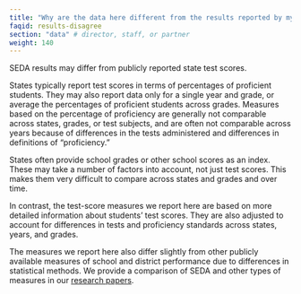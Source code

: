 ```yaml
---
title: "Why are the data here different from the results reported by my state?"
faqid: results-disagree
section: "data" # director, staff, or partner
weight: 140
---
```

SEDA results may differ from publicly reported state test scores. 

States typically report test scores in terms of percentages of proficient students. They may also report data only for a single year and grade, or average the percentages of proficient students across grades. Measures based on the percentage of proficiency are generally not comparable across states, grades, or test subjects, and are often not comparable across years because of differences in the tests administered and differences in definitions of “proficiency.” 

States often provide school grades or other school scores as an index. These may take a number of factors into account, not just test scores. This makes them very difficult to compare across states and grades and over time. 

In contrast, the test-score measures we report here are based on more detailed information about students’ test scores. They are also adjusted to account for differences in tests and proficiency standards across states, years, and grades. 

The measures we report here also differ slightly from other publicly available measures of school and district performance due to differences in statistical methods. We provide a comparison of SEDA and other types of measures in our <a href="/research">research papers</a>. 





